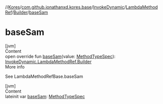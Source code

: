 //[Kores](../../../../index.md)/[com.github.jonathanxd.kores.base](../../../index.md)/[InvokeDynamic](../../index.md)/[LambdaMethodRef](../index.md)/[Builder](index.md)/[baseSam](base-sam.md)



# baseSam  
[jvm]  
Content  
open override fun [baseSam](base-sam.md)(value: [MethodTypeSpec](../../../../com.github.jonathanxd.kores.common/-method-type-spec/index.md)): [InvokeDynamic.LambdaMethodRef.Builder](index.md)  
More info  


See LambdaMethodRefBase.baseSam

  


[jvm]  
Content  
lateinit var [baseSam](base-sam.md): [MethodTypeSpec](../../../../com.github.jonathanxd.kores.common/-method-type-spec/index.md)  



